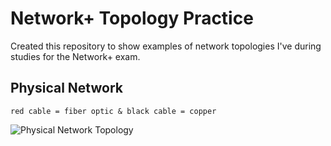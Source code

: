 # Network+ Topology Practice
Created this repository to show examples of network topologies I've during studies for the Network+ exam. 

## Physical Network 

` red cable = fiber optic &
black cable = copper `

![Physical Network Topology]()
